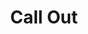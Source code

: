 ---
layout: contest

artist: Dimatis & Bayza
title: Call Out
track: call-out
key: B min
tempo: 150 BPM
genre: EDM
date_start: February 28, 2022
date_close: April 8, 2022
date_winners: April 15, 2022
banner: https://images.unsplash.com/photo-1591140111604-7f310043d5fd
stems: https://bit.ly/3BYdYtL
submit: https://forms.gle/eDSFN46GqdNp9j6SA
form_script: https://script.google.com/macros/s/AKfycbyviBcPkdqW68Eof2xQXf8x9brFDsESXYJMbtJsdW0ApsRxpyQFH_ef3x5EReWAidM/exec
details: '
                    <p>"Call Out" is an electropop-style track with future bass and modern dance music influences including melancholy vocals.</p>
                    <p>We are very excited to announce our first remix competition. Dimatis and Bayza, independent producer twin brothers from Panama, we have both been creating music for more than 9 years, Dimatis more focused on genres such as Melodic Dubstep and Chillstep, while Bayza is focused on genres such as Deep House.
                    </p>
                    <p>Although our musical styles are completely different, sometimes we manage to merge our styles as in previous collaborations we have done like <a target="_blank" href="https://bayza.fanlink.to/dive">Dive</a>, <a target="_blank" href="/music/serenity">Serenity</a>, <a target="_blank" href="/music/hold-on-to-me">Hold on To Me</a>, <a target="_blank" href="https://lnk.bayza.ml/reborn">Reborn</a>, and now <a target="_blank" href="/music/call-out">Call Out</a> with which we will be doing this competition. We believe this song has potential for remixes and we can not wait to hear what you can do with it. Our best luck to you all!</p>
                    <p>First, second and third place will receive cash prizes on PayPal and their remixes will be included in the official remixes EP release, fourth and fifth place will also be included in the official remixes EP release, you can see more details in the Prizes tab section.</p>
                    <p>By submitting your remix you warrant that all added content in the remix is your own intellectual property, has been created by you and any used loops/sounds are royalty-free. All content in your remix is free from any third-party copyright claim.</p>
                    <h4 class="text-white">How to submit</h4>
                    <ol>
                      <li>Read the rules.</li>
                      <li>Download the stems.</li>
                      <li>Upload your final remix mastered, 16 bit 44.1 kHz in .WAV to any cloud storage platform such as Google Drive, Dropbox, Wetransfer, etc.</li>
                      <li>Upload your final remix mastered, as a public or private track on Soundcloud, properly titled, as "Dimatis & Bayza - Call Out (Artist Remix)".</li>
                      <li>In your browser click the share button of your Soundcloud track and copy the link (Do not use the Soundcloud mobile app).</li>
                      <li>Fill out the submission form by clicking the "Submit Remix" button.</li>
                      <li>Check that your remix is in the "Entries" tab.</li>
                      <li>Winners will be announced on April 15th, 2022</li>
                    </ol>'
place1:
  - $100 USD on PayPal.
  - Official Remix EP release on all streaming platforms.
  - Video featuring your remix on Dimatis' YouTube channel.
  - Dimatis Instagram video post reacting to your remix, with Bayza.
  - Support from Dimatis on socials.
place2:
  - $50 USD on PayPal.
  - Official Remix EP release on all streaming platforms.
  - Video featuring your remix on Dimatis' YouTube channel.
  - Dimatis Instagram video post reacting to your remix, with Bayza.
  - Support from Dimatis on socials.
place3:
  - $25 USD on PayPal.
  - Official Remix EP release on all streaming platforms.
  - Video featuring your remix on Dimatis' YouTube channel.
  - Dimatis Instagram video post reacting to your remix, with Bayza.
  - Support from Dimatis on socials.
places4and5:
  - Official Remix EP release on all streaming platforms.
  - Video featuring your remix on Dimatis' YouTube channel.
  - Support from Dimatis on socials
rules: '
                    <li>The winners will be judged and selected only by Dimatis.</li>
                    <li>Only one remix per contestant.</li>
                    <li>Followers do not matter.</li>
                    <li>You can use as many stems as you like but you must use the main vocal stem for your remix.</li>
                    <li>You are free to be creative as you want, changing the bpm, chord progression, structure, creating and using your own melodies.</li>
                    <li>You can do any genre you want and win if it is good enough but I am looking for these if possible:
                      <ul>
                        <li>Chill Trap</li>
                        <li>Chillstep</li>
                        <li>Colour Bass</li>
                        <li>Drum & Bass</li>
                        <li>Dubstep</li>
                        <li>Future Bass</li>
                        <li>Future Garage</li>
                        <li>Melodic Bass</li>
                        <li>Melodic Dubstep</li>
                      </ul>
                    </li>
                    <li>If you do not submit a Soundcloud link in the form, it will not appear in the list of entries on this website.</li>
                    <li>Remixes may ONLY be shared on YouTube, Soundcloud, Instagram, Facebook, and Twitter.</li>
                    <li>Participants CAN NOT release remixes on music streaming platforms by themselves, such as Spotify, Apple Music, etc.</li>
                    <li>The copyright and all other rights of the provided stems and musical compositions embodied in the stems are owned and controlled by Dimatis and Bayza.</li>
                    <li>Stems may not be used for any other purpose than for participating in this contest.</li>
                    <li>The remix submission entries are ordered according to the submission order.</li>
                    <li>If you do not make it to the winners, it is nothing personal, do not let this discourage you and keep making music.</li>
                    <li>Winners will be announced on Dimatis socials.</li>
                    <li>Remixers are free to sell their remixes on Bandcamp.</li>
                    <li>By submitting your remix, you agree with all terms mentioned on this page.</li>'
---